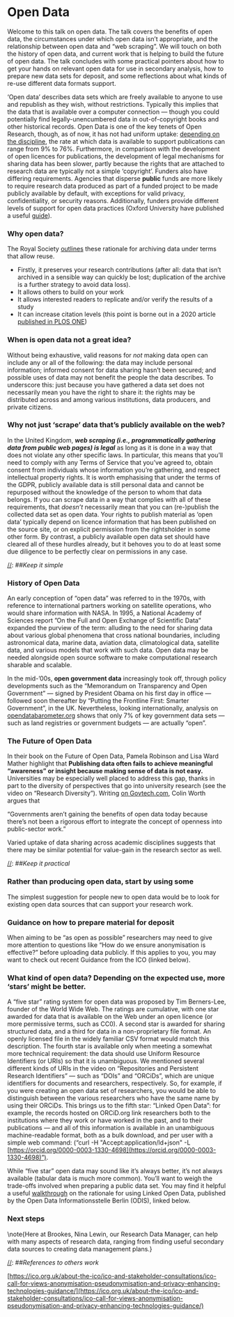 # Open Data

[//]: ##*Outline*

Welcome to this talk on open data.  The talk covers the benefits of open data, the circumstances under which open data isn’t appropriate, and the relationship between open data and “web scraping”.  We will touch on both the history of open data, and current work that is helping to build the future of open data.  The talk concludes with some practical pointers about how to get your hands on relevant open data for use in secondary analysis, how to prepare new data sets for deposit, and some reflections about what kinds of re-use different data formats support.

[//]: ##*Introduction*

‘Open data’ describes data sets which are freely available to anyone to use and republish as they wish, without restrictions.  Typically this implies that the data that is available over a computer connection — though you could potentially find legally-unencumbered data in out-of-copyright books and other historical records.  Open Data is one of the key tenets of Open Research, though, as of now, it has not had uniform uptake: [depending on the discipline](https://www.nature.com/articles/s41597-021-00981-0), the rate at which data is available to support publications can range from 9% to 76%.  Furthermore, in comparison with the development of open licences for publications, the development of legal mechanisms for sharing data has been slower, partly because the rights that are attached to research data are typically not a simple ‘copyright’.  Funders also have differing requirements.  Agencies that disperse **public** funds are more likely to require research data produced as part of a funded project to be made publicly available by default, with exceptions for valid privacy, confidentiality, or security reasons.  Additionally, funders provide different levels of support for open data practices (Oxford University have published a useful [guide](https://researchdata.ox.ac.uk/funder-requirements)).  

[//]: ##*Flow*

### **Why open data?**

The Royal Society [outlines](https://royalsociety.org/journals/authors/early-career-researchers/learn-more-about-publishing-your-manuscript/open-data-requirements/) these rationale for archiving data under terms that allow reuse.

* Firstly, it preserves your research contributions (after all: data that isn’t archived in a sensible way can quickly be lost; duplication of the archive is a further strategy to avoid data loss).  
* It allows others to build on your work  
* It allows interested readers to replicate and/or verify the results of a study  
* It can increase citation levels (this point is borne out in a 2020 article [published in PLOS ONE](https://journals.plos.org/plosone/article?id=10.1371/journal.pone.0230416))

### **When is open data not a great idea?**

Without being exhaustive, valid reasons for *not* making data open can include any or all of the following: the data may include personal information; informed consent for data sharing hasn’t been secured; and possible uses of data may not benefit the people the data describes.  To underscore this: just because you have gathered a data set does not necessarily mean you have the right to share it: the rights may be distributed across and among various institutions, data producers, and private citizens.

### **Why not just ‘scrape’ data that’s publicly available on the web?**

In the United Kingdom, ***web scraping (i.e., programmatically gathering data from public web pages) is legal*** as long as it is done in a way that does not violate any other specific laws.  In particular, this means that you’ll need to comply with any Terms of Service that you’ve agreed to, obtain consent from individuals whose information you’re gathering, and respect intellectual property rights.  It is worth emphasising that under the terms of the GDPR, publicly available data is still personal data and cannot be repurposed without the knowledge of the person to whom that data belongs.  If you can scrape data in a way that complies with all of these requirements, that *doesn’t* necessarily mean that you can (re-)publish the collected data set as open data.  Your rights to publish material as ‘open data’ typically depend on licence information that has been published on the source site, or on explicit permission from the rightsholder in some other form.  By contrast, a publicly available open data set should have cleared all of these hurdles already, but it behoves you to do at least some due diligence to be perfectly clear on permissions in any case.

[//]: ##*Keep it simple*

### **History of Open Data**

An early conception of “open data” was referred to in the 1970s, with reference to international partners working on satellite operations, who would share information with NASA.  In 1995, a National Academy of Sciences report ”On the Full and Open Exchange of Scientific Data” expanded the purview of the term: alluding to the need for sharing data about various global phenomena that cross national boundaries, including astronomical data, marine data, aviation data, climatological data, satellite data, and various models that work with such data.  Open data may be needed alongside open source software to make computational research sharable and scalable.

In the mid-’00s, **open government data** increasingly took off, through policy developments such as the “Memorandum on Transparency and Open Government” — signed by President Obama on his first day in office — followed soon thereafter by “Putting the Frontline First: Smarter Government”, in the UK.  Nevertheless, looking internationally, analysis on [opendatabarometer.org](http://opendatabarometer.org) shows that only 7% of key government data sets — such as land registries or government budgets — are actually “open”.

### **The Future of Open Data**

In their book on the Future of Open Data, Pamela Robinson and Lisa Ward Mather highlight that **Publishing data often fails to achieve meaningful “awareness” or insight because making sense of data is not easy.**  Universities may be especially well placed to address this gap, thanks in part to the diversity of perspectives that go into university research (see the video on “Research Diversity”).  Writing [on Govtech.com](https://www.govtech.com/data/6-ideas-to-help-government-realize-open-datas-transformative-power.html), Colin Worth argues that 

“Governments aren’t gaining the benefits of open data today because there’s not been a rigorous effort to integrate the concept of openness into public-sector work.”

Varied uptake of data sharing across academic disciplines suggests that there may be similar potential for value-gain in the research sector as well.

[//]: ##*Keep it practical*

### **Rather than producing open data, start by using some**

The simplest suggestion for people new to open data would be to look for existing open data sources that can support your research work.  

### **Guidance on how to prepare material for deposit**

When aiming to be “as open as possible” researchers may need to give more attention to questions like “How do we ensure anonymisation is effective?” before uploading data publicly. If this applies to you, you may want to check out recent Guidance from the ICO (linked below).

### **What kind of open data? Depending on the expected use, more ‘stars’ might be better.**

A “five star” rating system for open data was proposed by Tim Berners-Lee, founder of the World Wide Web. The ratings are cumulative, with one star awarded for data that is available on the Web under an open licence (or more permissive terms, such as CC0).  A second star is awarded for sharing structured data, and a third for data in a non-proprietary file format.  An openly licensed file in the widely familiar CSV format would match this description.  The fourth star is available only when meeting a somewhat more technical requirement: the data should use Uniform Resource Identifiers (or URIs) so that it is unambiguous.  We mentioned several different kinds of URIs in the video on “Repositories and Persistent Research Identifiers” — such as “DOIs” and “ORCiDs”, which are unique identifiers for documents and researchers, respectively.  So, for example, if you were creating an open data set of researchers, you would be able to distinguish between the various researchers who have the same name by using their ORCiDs. This brings us to the fifth star: “Linked Open Data”: for example, the records hosted on ORCiD.org link researchers both to the institutions where they work or have worked in the past, and to their publications — and all of this information is available in an unambiguous machine-readable format, both as a bulk download, and per user with a simple web command: (“curl \-H "Accept:application/ld+json" \-L [https://orcid.org/0000-0003-1330-4698](https://orcid.org/0000-0003-1330-4698)”).

While “five star” open data may sound like it’s always better, it’s not always available (tabular data is much more common).  You’ll want to weigh the trade-offs involved when preparing a public data set.  You may find it helpful a useful [walkthrough](https://democracy-technologies.org/ai-data/linked-open-data-berlin/) on the rationale for using Linked Open Data, published by the Open Data Informationsstelle Berlin (ODIS), linked below.

### **Next steps**

\note{Here at Brookes, Nina Lewin, our Research Data Manager, can help with many aspects of research data, ranging from finding useful secondary data sources to creating data management plans.}

[//]: ##*References to others work*

[https://ico.org.uk/about-the-ico/ico-and-stakeholder-consultations/ico-call-for-views-anonymisation-pseudonymisation-and-privacy-enhancing-technologies-guidance/](https://ico.org.uk/about-the-ico/ico-and-stakeholder-consultations/ico-call-for-views-anonymisation-pseudonymisation-and-privacy-enhancing-technologies-guidance/) 
